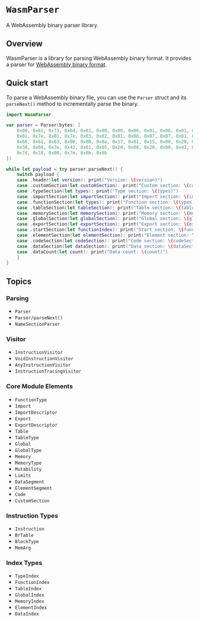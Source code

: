 # ``WasmParser``

A WebAssembly binary parser library.

## Overview

WasmParser is a library for parsing WebAssembly binary format. It provides a parser for [WebAssembly binary format](https://webassembly.github.io/spec/core/binary/index.html).


## Quick start

To parse a WebAssembly binary file, you can use the `Parser` struct and its `parseNext()` method to incrementally parse the binary.

```swift
import WasmParser

var parser = Parser(bytes: [
    0x00, 0x61, 0x73, 0x6d, 0x01, 0x00, 0x00, 0x00, 0x01, 0x06, 0x01, 0x60,
    0x01, 0x7e, 0x01, 0x7e, 0x03, 0x02, 0x01, 0x00, 0x07, 0x07, 0x01, 0x03,
    0x66, 0x61, 0x63, 0x00, 0x00, 0x0a, 0x17, 0x01, 0x15, 0x00, 0x20, 0x00,
    0x50, 0x04, 0x7e, 0x42, 0x01, 0x05, 0x20, 0x00, 0x20, 0x00, 0x42, 0x01,
    0x7d, 0x10, 0x00, 0x7e, 0x0b, 0x0b
])

while let payload = try parser.parseNext() {
    switch payload {
    case .header(let version): print("Version: \(version)")
    case .customSection(let customSection): print("Custom section: \(customSection)")
    case .typeSection(let types): print("Type section: \(types)")
    case .importSection(let importSection): print("Import section: \(importSection)")
    case .functionSection(let types): print("Function section: \(types)")
    case .tableSection(let tableSection): print("Table section: \(tableSection)")
    case .memorySection(let memorySection): print("Memory section: \(memorySection)")
    case .globalSection(let globalSection): print("Global section: \(globalSection)")
    case .exportSection(let exportSection): print("Export section: \(exportSection)")
    case .startSection(let functionIndex): print("Start section: \(functionIndex)")
    case .elementSection(let elementSection): print("Element section: \(elementSection)")
    case .codeSection(let codeSection): print("Code section: \(codeSection)")
    case .dataSection(let dataSection): print("Data section: \(dataSection)")
    case .dataCount(let count): print("Data count: \(count)")
    }
}
```

## Topics

### Parsing

- ``Parser``
- ``Parser/parseNext()``
- ``NameSectionParser``

### Visitor

- ``InstructionVisitor``
- ``VoidInstructionVisitor``
- ``AnyInstructionVisitor``
- ``InstructionTracingVisitor``


### Core Module Elements

- ``FunctionType``
- ``Import``
- ``ImportDescriptor``
- ``Export``
- ``ExportDescriptor``
- ``Table``
- ``TableType``
- ``Global``
- ``GlobalType``
- ``Memory``
- ``MemoryType``
- ``Mutability``
- ``Limits``
- ``DataSegment``
- ``ElementSegment``
- ``Code``
- ``CustomSection``

### Instruction Types

- ``Instruction``
- ``BrTable``
- ``BlockType``
- ``MemArg``

### Index Types

- ``TypeIndex``
- ``FunctionIndex``
- ``TableIndex``
- ``GlobalIndex``
- ``MemoryIndex``
- ``ElementIndex``
- ``DataIndex``
